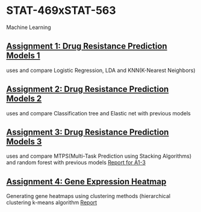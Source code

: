 # STAT-469xSTAT-563
Machine Learning

## [Assignment 1: Drug Resistance Prediction Models 1](https://github.com/BelinaJang/STAT-469xSTAT-563/blob/main/Assignment1-2(usingloop).R)
uses and compare Logistic Regression, LDA and KNN(K-Nearest Neighbors)

## [Assignment 2: Drug Resistance Prediction Models 2](https://github.com/BelinaJang/STAT-469xSTAT-563/blob/main/Assignment%20%232%20Belina%20Jang.R)
uses and compare Classification tree and Elastic net with previous models

## [Assignment 3: Drug Resistance Prediction Models 3](https://github.com/BelinaJang/STAT-469xSTAT-563/blob/main/Assignment%20%233%20Belina%20Jang.R)
uses and compare MTPS(Multi-Task Prediction using Stacking Algorithms) and random forest with previous models
[Report for A1-3](https://github.com/BelinaJang/STAT-469xSTAT-563/blob/main/Stat469-A3-report.pdf)

## [Assignment 4: Gene Expression Heatmap](https://github.com/BelinaJang/STAT-469xSTAT-563/blob/main/Assignment%20%234%20Belina%20Jang.R)
Generating gene heatmaps using clustering methods (hierarchical clustering k-means algorithm [Report](https://github.com/BelinaJang/STAT-469xSTAT-563/blob/main/Assignment%234%20Results.pdf)
